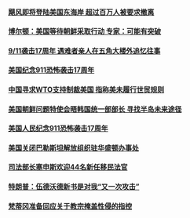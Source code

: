 #### [飓风即将登陆美国东海岸 超过百万人被要求撤离](../pages/zg_yre_rvq/4567287.md) 

#### [博尔顿：美国等待朝鲜采取行动 专家：可能有突破](../pages/zg_yre_rvq/4567166.md) 

#### [9/11袭击17周年 遇难者亲人在五角大楼外追忆往事](../pages/zg_yre_rvq/4567082.md) 

#### [美国纪念911恐怖袭击17周年](../pages/zg_yre_rvq/4566856.md) 

#### [中国寻求WTO支持制裁美国 指称美未履行世贸规则](../pages/zg_yre_rvq/4566830.md) 

#### [美国朝鲜问题特使会晤韩国统一部部长 寻找半岛未来途径](../pages/zg_yre_rvq/4566713.md) 

#### [美国人民纪念911恐怖袭击17周年](../pages/zg_yre_rvq/4566447.md) 

#### [美国关闭巴勒斯坦解放组织驻华盛顿办事处](../pages/zg_yre_rvq/4566416.md) 

#### [司法部长塞申斯欢迎44名新任移民法官](../pages/zg_yre_rvq/4565934.md) 

#### [特朗普：伍德沃德新书是对我“又一次攻击”](../pages/zg_yre_rvq/4565908.md) 

#### [梵蒂冈准备回应关于教宗掩盖性侵的指控](../pages/zg_yre_rvq/4565892.md) 

